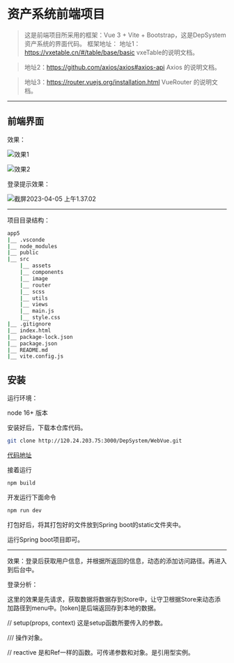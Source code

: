 # 资产系统前端项目

> 这是前端项目所采用的框架：Vue 3 + Vite + Bootstrap，这是DepSystem资产系统的界面代码。
> 框架地址：
> 地址1：https://vxetable.cn/#/table/base/basic vxeTable的说明文档。

> 地址2：https://github.com/axios/axios#axios-api Axios 的说明文档。

> 地址3：https://router.vuejs.org/installation.html VueRouter 的说明文档。

---

## 前端界面

效果：

![效果1](http://rrq7aezf5.sabkt.gdipper.com/typora/%E6%88%AA%E5%B1%8F2023-04-04%20%E4%B8%8A%E5%8D%889.12.33.png)

![效果2](http://rrq7aezf5.sabkt.gdipper.com/typora/%E6%88%AA%E5%B1%8F2023-04-04%20%E4%B8%8A%E5%8D%889.13.10.png)

登录提示效果：

![截屏2023-04-05 上午1.37.02](https://i.imgur.com/up8uqdU.png)

---

项目目录结构：

```bash
app5
|__ .vsconde
|__ node_modules
|__ public
|__ src
    |__ assets
    |__ components
    |__ image
    |__ router
    |__ scss
    |__ utils
    |__ views
    |__ main.js
    |__ style.css
|__ .gitignore
|__ index.html
|__ package-lock.json
|__ package.json
|__ README.md
|__ vite.config.js
```

## 安装

运行环境：

node 16+ 版本

安装好后，下载本仓库代码。

```sh
git clone http://120.24.203.75:3000/DepSystem/WebVue.git
```

[代码地址](http://120.24.203.75:3000/DepSystem/WebVue.git)

接着运行

```bash
npm build
```

开发运行下面命令

```sh
npm run dev
```

打包好后，将其打包好的文件放到Spring boot的static文件夹中。

运行Spring boot项目即可。

---

效果：登录后获取用户信息，并根据所返回的信息，动态的添加访问路径。再进入到后台中。

登录分析：

这里的效果是先请求，获取数据将数据存到Store中，让守卫根据Store来动态添加路径到menu中。[token]是后端返回存到本地的数据。

// setup(props, context) 这是setup函数所要传入的参数。

/// 操作对象。

// reactive 是和Ref一样的函数。可传递参数和对象。是引用型实例。
